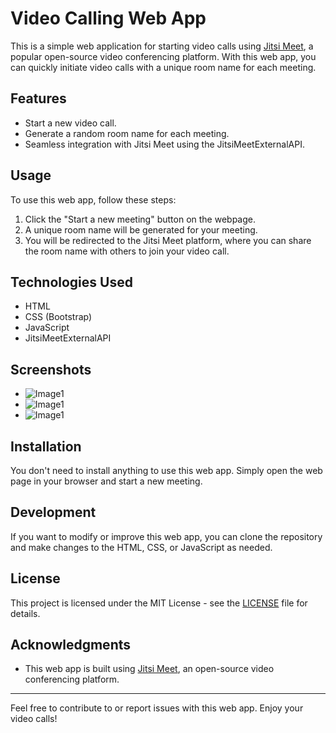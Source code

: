 # Video Calling Web App

This is a simple web application for starting video calls using [Jitsi Meet](https://jitsi.org/), a popular open-source video conferencing platform. With this web app, you can quickly initiate video calls with a unique room name for each meeting.

## Features

- Start a new video call.
- Generate a random room name for each meeting.
- Seamless integration with Jitsi Meet using the JitsiMeetExternalAPI.

## Usage

To use this web app, follow these steps:

1. Click the "Start a new meeting" button on the webpage.
2. A unique room name will be generated for your meeting.
3. You will be redirected to the Jitsi Meet platform, where you can share the room name with others to join your video call.

## Technologies Used

- HTML
- CSS (Bootstrap)
- JavaScript
- JitsiMeetExternalAPI

## Screenshots

- ![Image1](https://pralinkhaira.github.io/Storage-Misc/vc1.png)
- ![Image1](https://pralinkhaira.github.io/Storage-Misc/vc2.png)
- ![Image1](https://pralinkhaira.github.io/Storage-Misc/vc3.png)


## Installation

You don't need to install anything to use this web app. Simply open the web page in your browser and start a new meeting.

## Development

If you want to modify or improve this web app, you can clone the repository and make changes to the HTML, CSS, or JavaScript as needed.

## License

This project is licensed under the MIT License - see the [LICENSE](LICENSE) file for details.

## Acknowledgments

- This web app is built using [Jitsi Meet](https://jitsi.org/), an open-source video conferencing platform.

---

Feel free to contribute to or report issues with this web app. Enjoy your video calls!